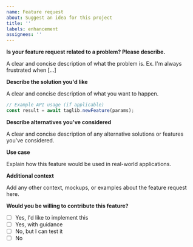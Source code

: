 ```yaml
---
name: Feature request
about: Suggest an idea for this project
title: ''
labels: enhancement
assignees: ''
---
```


**Is your feature request related to a problem? Please describe.**

A clear and concise description of what the problem is. Ex. I'm always
frustrated when [...]

**Describe the solution you'd like**

A clear and concise description of what you want to happen.

```typescript
// Example API usage (if applicable)
const result = await taglib.newFeature(params);
```

**Describe alternatives you've considered**

A clear and concise description of any alternative solutions or features you've
considered.

**Use case**

Explain how this feature would be used in real-world applications.

**Additional context**

Add any other context, mockups, or examples about the feature request here.

**Would you be willing to contribute this feature?**

- [ ] Yes, I'd like to implement this
- [ ] Yes, with guidance
- [ ] No, but I can test it
- [ ] No
